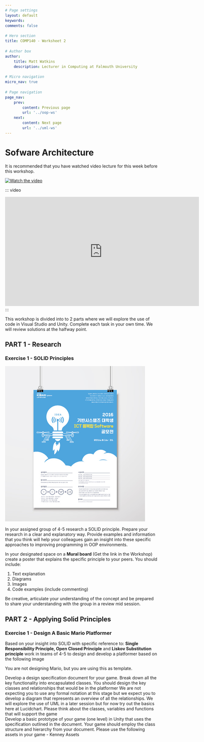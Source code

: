 ```yaml
---
# Page settings
layout: default
keywords:
comments: false

# Hero section
title: COMP140 - Worksheet 2

# Author box
author:
    title: Matt Watkins
    description: Lecturer in Computing at Falmouth University

# Micro navigation
micro_nav: true

# Page navigation
page_nav:
    prev:
        content: Previous page
        url: '../oop-ws'
    next:
        content: Next page
        url: '../uml-ws'
---
```


# Sofware Architecture

It is recommended that you have watched video lecture for this week before this workshop.

[![Watch the video](https://img.youtube.com/vi/nTQUwghvy5Q/default.jpg)](https://youtu.be/nTQUwghvy5Q)

::: video
<iframe width="640" height="360" src="https://web.microsoftstream.com/embed/video/555f6127-55e3-4951-80ff-21e3003d08b2?autoplay=false&showinfo=true" allowfullscreen style="border:none;"></iframe>
:::

This workshop is divided into to 2 parts where we will explore the use of code in Visual Studio and Unity. Complete each task in your own time. We will review solutions at the halfway point.

## PART 1 - Research
### Exercise 1 - SOLID Principles

![Add Console App](images/poster.png)

In your assigned group of 4-5 research a SOLID principle. Prepare your research in a clear and explanatory way. Provide examples and information that you think will help your colleagues gain an insight into these specific approaches to improving programming in OOP environments.

In your designated space on a **Mural board** (Get the link in the Workshop) create a poster that explains the specific principle to your peers. You should include: 

 1. Text explanation
 2. Diagrams
 3. Images
 4. Code examples (include commenting)

 Be creative, articulate your understanding of the concept and be prepared to share your understanding with the group in a review mid session.


## PART 2 - Applying Solid Principles
### Exercise 1 - Design A Basic Mario Platformer

Based on your insight into SOLID with specific reference to: **Single Responsibility Principle, Open Closed Principle** and **Liskov Substitution principle** work in teams of 4-5 to design and develop a platformer based on the following image



You are not designing Mario, but you are using this as template.
 
 Develop a design specification document for your game. Break down all the key functionality into encapsulated classes. You should design the key classes and relationships that would be in the platformer
We are not expecting you to use any formal notation at this stage but we expect you to  develop a diagram that represents an overview of all the relationships. We will explore the use of UML in a later session but for now try out the basics here at Lucidchart.
Please think about the classes, variables and functions that will support the game  
Develop a basic prototype of your game (one level) in Unity that uses the specification outlined in the document. 
Your game should employ the class structure and hierarchy from your document.
Please use the following assets in your game - Kenney Assets



